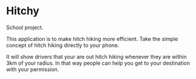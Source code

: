 # Hitchy
School project.

This application is to make hitch hiking more efficient.
Take the simple concept of hitch hiking directly to your phone.

It will show drivers that your are out hitch hiking whenever they are within 3km of your radius.
In that way people can help you get to your destination with your permission.
